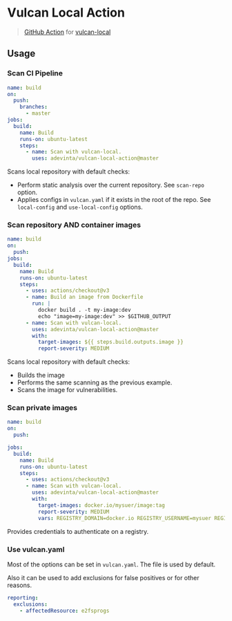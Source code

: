 # Vulcan Local Action


> [GitHub Action](https://github.com/features/actions) for [vulcan-local](https://github.com/adevinta/vulcan-local)


## Usage

### Scan CI Pipeline

```yaml
name: build
on:
  push:
    branches:
      - master
jobs:
  build:
    name: Build
    runs-on: ubuntu-latest
    steps:
      - name: Scan with vulcan-local.
        uses: adevinta/vulcan-local-action@master
```

Scans local repository with default checks:

- Perform static analysis over the current repository. See  `scan-repo` option.
- Applies configs in `vulcan.yaml` if it exists in the root of the repo. See `local-config` and `use-local-config` options.

### Scan repository AND container images

```yaml
name: build
on:
  push:
jobs:
  build:
    name: Build
    runs-on: ubuntu-latest
    steps:
      - uses: actions/checkout@v3
      - name: Build an image from Dockerfile
        run: |
          docker build . -t my-image:dev
          echo "image=my-image:dev" >> $GITHUB_OUTPUT
      - name: Scan with vulcan-local.
        uses: adevinta/vulcan-local-action@master
        with:
          target-images: ${{ steps.build.outputs.image }}
          report-severity: MEDIUM
```

Scans local repository with default checks:

- Builds the image
- Performs the same scanning as the previous example.
- Scans the image for vulnerabilities.

### Scan private images

```yaml
name: build
on:
  push:

jobs:
  build:
    name: Build
    runs-on: ubuntu-latest
    steps:
      - uses: actions/checkout@v3
      - name: Scan with vulcan-local.
        uses: adevinta/vulcan-local-action@master
        with:
          target-images: docker.io/mysuer/image:tag
          report-severity: MEDIUM
          vars: REGISTRY_DOMAIN=docker.io REGISTRY_USERNAME=mysuer REGISTRY_PASSWORD=${{ secrets.DOCKER_PWD }}
```

Provides credentials to authenticate on a registry.

### Use vulcan.yaml

Most of the options can be set in `vulcan.yaml`.
The file is used by default.

Also it can be used to add exclusions for false positives or for other reasons.

```yaml
reporting:
  exclusions:
    - affectedResource: e2fsprogs
```
